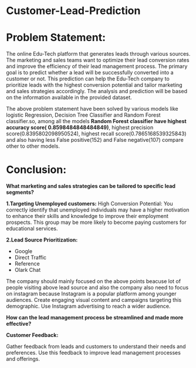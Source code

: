 # Customer-Lead-Prediction
# Problem Statement:
The online Edu-Tech platform that generates leads through various sources. The marketing and sales
teams want to optimize their lead conversion rates and improve the efficiency of their lead management
process. The primary goal is to predict whether a lead will be successfully converted into a customer or
not. This prediction can help the Edu-Tech company to prioritize leads with the highest conversion
potential and tailor marketing and sales strategies accordingly. The analysis and prediction will be
based on the information available in the provided dataset.

The above problem statement have been solved by various models like logistic Regression, Decision Tree Classifier and Random Forest classifier.so, among all the models **Random Forest classifier have highest accuracy score( 0.8598484848484849)**, highest precision score(0.8395802098950524), highest recall score(0.7865168539325843)
 and also having less False positive(152) and False negative(107) compare other to other models.

# Conclusion:
  
**What marketing and sales strategies can be tailored to specific lead segments?**

**1.Targeting Unemployed customers:**
High Conversion Potential: You correctly identify that unemployed individuals may have a higher motivation to enhance their skills and knowledge to improve their employment prospects. This group may be more likely to become paying customers for educational services.

**2.Lead Source Prioritization:**
  

*   Google
*   Direct Traffic
*   Reference
*   Olark Chat


The company should mainly focused on the above points beacuse lot of people visiting above lead source and also the company also need to focus on instagram because Instagram is a popular platform among younger audiences. Create engaging visual content and campaigns targeting this demographic. Use Instagram advertising to reach a wider audience.


**How can the lead management process be streamlined and made more effective?**

**Customer Feedback:**

Gather feedback from leads and customers to understand their needs and preferences. Use this feedback to improve lead management processes and offerings.
